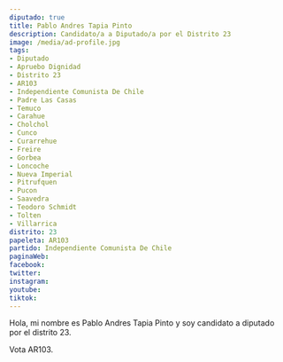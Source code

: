 ```yaml
---
diputado: true
title: Pablo Andres Tapia Pinto
description: Candidato/a a Diputado/a por el Distrito 23
image: /media/ad-profile.jpg
tags:
- Diputado
- Apruebo Dignidad
- Distrito 23
- AR103
- Independiente Comunista De Chile
- Padre Las Casas
- Temuco
- Carahue
- Cholchol
- Cunco
- Curarrehue
- Freire
- Gorbea
- Loncoche
- Nueva Imperial
- Pitrufquen
- Pucon
- Saavedra
- Teodoro Schmidt
- Tolten
- Villarrica
distrito: 23
papeleta: AR103
partido: Independiente Comunista De Chile
paginaWeb:
facebook:
twitter:
instagram:
youtube:
tiktok:
---
```

Hola, mi nombre es Pablo Andres Tapia Pinto y soy candidato a diputado por el distrito 23.

Vota AR103.
